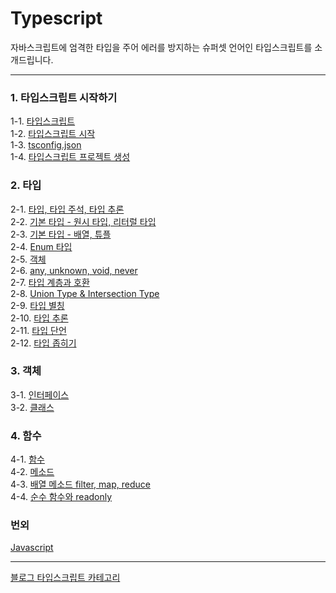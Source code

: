 # Typescript
자바스크립트에 엄격한 타입을 주어 에러를 방지하는 슈퍼셋 언어인 타입스크립트를 소개드립니다.

---
### 1. 타입스크립트 시작하기
1-1. [타입스크립트](https://velog.io/@bami/Typescript-%ED%83%80%EC%9E%85%EC%8A%A4%ED%81%AC%EB%A6%BD%ED%8A%B8) <br/>
1-2. [타입스크립트 시작](https://velog.io/@bami/Typescript-%ED%83%80%EC%9E%85%EC%8A%A4%ED%81%AC%EB%A6%BD%ED%8A%B8-%ED%94%84%EB%A1%9C%EC%A0%9D%ED%8A%B8-%EC%83%9D%EC%84%B1) <br/>
1-3. [tsconfig.json](https://velog.io/@bami/Typescript-tsconfig.json) <br/>
1-4. [타입스크립트 프로젝트 생성](https://velog.io/@bami/Typescript-%ED%83%80%EC%9E%85%EC%8A%A4%ED%81%AC%EB%A6%BD%ED%8A%B8-%ED%94%84%EB%A1%9C%EC%A0%9D%ED%8A%B8-%EC%83%9D%EC%84%B1-%EC%97%85%EB%8D%B0%EC%9D%B4%ED%8A%B8) <br/>

### 2. 타입
2-1. [타입, 타입 주석, 타입 추론](https://velog.io/@bami/Typescript-%ED%83%80%EC%9E%85%EC%8A%A4%ED%81%AC%EB%A6%BD%ED%8A%B8-%EB%B3%80%EC%88%98) <br/>
2-2. [기본 타입 - 원시 타입, 리터럴 타입](https://velog.io/@bami/Typescript-%EA%B8%B0%EB%B3%B8-%ED%83%80%EC%9E%85-%EC%9B%90%EC%8B%9C-%ED%83%80%EC%9E%85-%EB%A6%AC%ED%84%B0%EB%9F%B4-%ED%83%80%EC%9E%85) <br/>
2-3. [기본 타입 - 배열, 튜플](https://velog.io/@bami/Typescript-%EA%B8%B0%EB%B3%B8-%ED%83%80%EC%9E%85-%EB%B0%B0%EC%97%B4-%ED%8A%9C%ED%94%8C) <br/>
2-4. [Enum 타입](https://velog.io/@bami/Typescript-Enum-%ED%83%80%EC%9E%85) <br/>
2-5. [객체](https://velog.io/@bami/Typescript-%EA%B0%9D%EC%B2%B4) <br/>
2-6. [any, unknown, void, never](https://velog.io/@bami/Typescript-any-unknown-void-never) <br/>
2-7. [타입 계층과 호환](https://velog.io/@bami/Typescript-%ED%83%80%EC%9E%85-%EA%B3%84%EC%B8%B5-%EA%B5%AC%EC%A1%B0%EC%99%80-%ED%83%80%EC%9E%85-%ED%98%B8%ED%99%98%EC%84%B1) <br/>
2-8. [Union Type & Intersection Type](https://velog.io/@bami/Typescript-Union-Type-Intersection-Type) <br/>
2-9. [타입 별칭](https://velog.io/@bami/Typescript-%ED%83%80%EC%9E%85-%EB%B3%84%EC%B9%AD-Type-Alias) <br/>
2-10. [타입 추론](https://velog.io/@bami/Typescript-%ED%83%80%EC%9E%85-%EC%B6%94%EB%A1%A0) <br/>
2-11. [타입 단언](https://velog.io/@bami/Typescript-%ED%83%80%EC%9E%85-%EB%8B%A8%EC%96%B8-Type-Assertion) <br/>
2-12. [타입 좁히기](https://velog.io/@bami/Typescript-%ED%83%80%EC%9E%85-%EC%A2%81%ED%9E%88%EA%B8%B0-Type-Narrowing) <br/>

### 3. 객체
3-1. [인터페이스](https://velog.io/@bami/Typescript-%EC%9D%B8%ED%84%B0%ED%8E%98%EC%9D%B4%EC%8A%A4) <br/>
3-2. [클래스](https://velog.io/@bami/Typescript-%ED%81%B4%EB%9E%98%EC%8A%A4) <br/>

### 4. 함수
4-1. [함수](https://velog.io/@bami/Typescript-%ED%95%A8%EC%88%98) <br/>
4-2. [메소드](https://velog.io/@bami/Typescript-%EB%A9%94%EC%86%8C%EB%93%9C) <br/>
4-3. [배열 메소드 filter, map, reduce](https://velog.io/@bami/Typescript-%EB%B0%B0%EC%97%B4-%EB%A9%94%EC%86%8C%EB%93%9C-filter-map-reduce) <br/>
4-4. [순수 함수와 readonly](https://velog.io/@bami/Typescript-readonly%EC%99%80-%EC%88%9C%EC%88%98-%ED%95%A8%EC%88%98) <br/>

### 번외
[Javascript](https://github.com/Bam-j/study-repo/blob/main/JAVASCRIPT.md) <br/>

---
[블로그 타입스크립트 카테고리](https://velog.io/@bami/series/Typescript) <br/>
